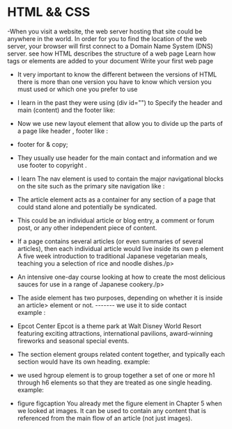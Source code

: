 # HTML && CSS
 -When you visit a website, the web server hosting that site could be anywhere in the world. In order for you to find the location of the web server, your browser will first connect to a Domain Name System (DNS) server.
see how HTML describes the structure of a web page Learn how tags or elements are added to your document Write your first web page

- It very important to know the different between the versions of HTML
there is more than one version you have to know which version you must used or which one you prefer to use

 -  I learn in the past they were using (div id="") to  Specify  the header and main  (content) and the footer  like:


 - Now we use new layout element that allow you to divide up the
parts of a page  like header  , footer  like :


-   footer  for & copy; 


 - They usually use header for the main contact and information and we use footer to copyright  .

- I learn The nav element is used to
contain the major navigational
blocks on the site such as the
primary site navigation like : 

 
-  The article element acts as
a container for any section of a
page that could stand alone and
potentially be syndicated.

- This could be an individual
article or blog entry, a comment
or forum post, or any other
independent piece of content.

- If a page contains several articles
(or even summaries of several
articles), then each individual
article would live inside its own
p element A five week introduction to traditional
Japanese vegetarian meals, teaching you a
selection of rice and noodle dishes./p>


- An intensive one-day course looking at how to
create the most delicious sauces for use in a
range of Japanese cookery./p> 


- The aside element has two
purposes, depending on whether
it is inside an article>
element or not. ------- we use it to side contact   
example :


- Epcot Center
Epcot is a theme park at Walt Disney World Resort featuring exciting attractions, international pavilions, award-winning fireworks and seasonal special events.

 - The section element groups
related content together, and
typically each section would
have its own heading. example:


- we used  hgroup
element is to group together a
set of one or more h1 through
h6 elements so that they are
treated as one single heading. example: 



- figure figcaption
You already met the figure
element in Chapter 5 when we
looked at images. It can be used
to contain any content that is
referenced from the main flow of
an article (not just images). 
